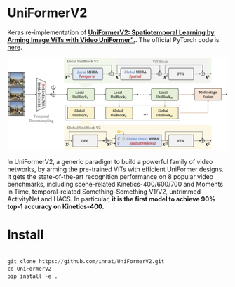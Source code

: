 # UniFormerV2

Keras re-implementation of [**UniFormerV2: Spatiotemporal Learning by Arming Image ViTs with Video UniFormer".**](https://arxiv.org/abs/2211.09552). The official PyTorch code is [here](https://github.com/OpenGVLab/UniFormerV2).

![](./assets/framework.png)

In UniFormerV2, a generic paradigm to build a powerful family of video networks, by arming the pre-trained ViTs with efficient UniFormer designs. It gets the state-of-the-art recognition performance on 8 popular video benchmarks, including scene-related Kinetics-400/600/700 and Moments in Time, temporal-related Something-Something V1/V2, untrimmed ActivityNet and HACS. In particular, **it is the first model to achieve 90% top-1 accuracy on Kinetics-400.**

# Install

```python

git clone https://github.com/innat/UniFormerV2.git
cd UniFormerV2
pip install -e . 
```
